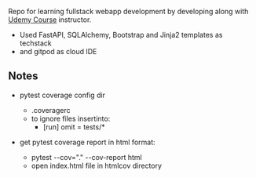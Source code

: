 Repo for learning fullstack webapp development by developing along with [Udemy Course](https://www.udemy.com/course/fastapi-course/) instructor.

- Used FastAPI, SQLAlchemy, Bootstrap and Jinja2 templates as techstack 
- and gitpod as cloud IDE 



## Notes

* pytest coverage config dir
  * .coveragerc
  * to ignore files insertinto:
    * [run]
      omit = tests/*

* get pytest coverage report in html format:
  * pytest --cov="." --cov-report html
  * open index.html file in htmlcov directory

